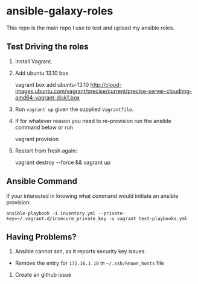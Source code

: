 ansible-galaxy-roles
====================

This repo is the main repo I use to test and upload my
ansible roles.

## Test Driving the roles
1. Install Vagrant.
1. Add ubuntu 13.10 box

    vagrant box add ubuntu-13.10 http://cloud-images.ubuntu.com/vagrant/precise/current/precise-server-cloudimg-amd64-vagrant-disk1.box

1. Run `vagrant up` given the supplied `Vagrantfile`.
1. If for whatever reason you need to re-provision run the ansible command below or run

    vagrant provision

1. Restart from fresh again:

    vagrant destroy --force && vagrant up

## Ansible Command
If your interested in knowing what command would initiate an ansible provision:

    ansible-playbook -i inventory.yml --private-key=~/.vagrant.d/insecure_private_key -u vagrant test-playbooks.yml

## Having Problems?

1. Ansible cannot ssh, as it reports security key issues.
  - Remove the entry for `172.16.1.10` in `~/.ssh/known_hosts` file
1. Create an github issue

